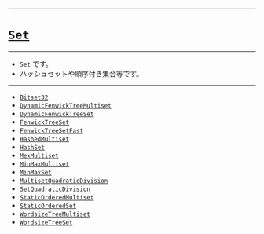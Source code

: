 _____

# [`Set`](https://github.com/titanium-22/Library_py/blob/main/DataStructures/Set)
<!-- code=https://github.com/titanium-22/Library_py/blob/main/DataStructures\Set\Set.py -->

_____

- `Set` です。
- ハッシュセットや順序付き集合等です。

_____

- [`Bitset32`](./Bitset32.md)
- [`DynamicFenwickTreeMultiset`](./DynamicFenwickTreeMultiset.md)
- [`DynamicFenwickTreeSet`](./DynamicFenwickTreeSet.md)
- [`FenwickTreeSet`](./FenwickTreeSet.md)
- [`FenwickTreeSetFast`](./FenwickTreeSetFast.md)
- [`HashedMultiset`](./HashedMultiset.md)
- [`HashSet`](./HashSet.md)
- [`MexMultiset`](./MexMultiset.md)
- [`MinMaxMultiset`](./MinMaxMultiset.md)
- [`MinMaxSet`](./MinMaxSet.md)
- [`MultisetQuadraticDivision`](./MultisetQuadraticDivision.md)
- [`SetQuadraticDivision`](./SetQuadraticDivision.md)
- [`StaticOrderedMultiset`](./StaticOrderedMultiset.md)
- [`StaticOrderedSet`](./StaticOrderedSet.md)
- [`WordsizeTreeMultiset`](./WordsizeTreeMultiset.md)
- [`WordsizeTreeSet`](./WordsizeTreeSet.md)
